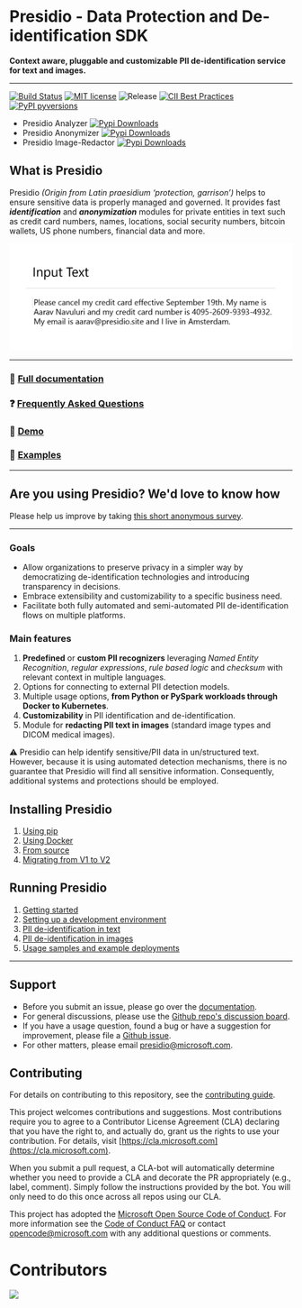 # Presidio - Data Protection and De-identification SDK

**Context aware, pluggable and customizable PII de-identification service for text and images.**

---

[![Build Status](https://dev.azure.com/csedevil/Presidio/_apis/build/status/Presidio-CI%20V2?branchName=main)](https://dev.azure.com/csedevil/Presidio/_build/latest?definitionId=212&branchName=main)
[![MIT license](https://img.shields.io/badge/license-MIT-brightgreen.svg)](http://opensource.org/licenses/MIT)
![Release](https://img.shields.io/github/release/Microsoft/presidio.svg)
[![CII Best Practices](https://bestpractices.coreinfrastructure.org/projects/6076/badge)](https://bestpractices.coreinfrastructure.org/projects/6076)
[![PyPI pyversions](https://img.shields.io/pypi/pyversions/presidio-analyzer.svg)](https://pypi.python.org/pypi/presidio-analyzer/)

- Presidio Analyzer [![Pypi Downloads](https://img.shields.io/pypi/dm/presidio-analyzer.svg)](https://img.shields.io/pypi/dm/presidio-analyzer.svg)
- Presidio Anonymizer [![Pypi Downloads](https://img.shields.io/pypi/dm/presidio-anonymizer.svg)](https://img.shields.io/pypi/dm/presidio-anonymizer.svg)
- Presidio Image-Redactor [![Pypi Downloads](https://img.shields.io/pypi/dm/presidio-image-redactor.svg)](https://img.shields.io/pypi/dm/presidio-image-redactor.svg)

## What is Presidio

Presidio _(Origin from Latin praesidium ‘protection, garrison’)_ helps to ensure sensitive data is properly managed and governed. It provides fast **_identification_** and **_anonymization_** modules for private entities in text such as credit card numbers, names, locations, social security numbers, bitcoin wallets, US phone numbers, financial data and more.

![Presidio demo gif](docs/assets/changing_text.gif)

---

### :blue_book: [Full documentation](https://microsoft.github.io/presidio)

### :question: [Frequently Asked Questions](docs/faq.md)

### :thought_balloon: [Demo](https://aka.ms/presidio-demo)

### :flight_departure: [Examples](https://microsoft.github.io/presidio/samples/)

---

## Are you using Presidio? We'd love to know how

Please help us improve by taking [this short anonymous survey](https://forms.office.com/Pages/ResponsePage.aspx?id=v4j5cvGGr0GRqy180BHbR9LagCGNW01LpMix2pnFWFJUQjJDTVkwSlJYRkFPSUNNVlVRRVRWVDVNSy4u).

---

### Goals

- Allow organizations to preserve privacy in a simpler way by democratizing de-identification technologies and introducing transparency in decisions.
- Embrace extensibility and customizability to a specific business need.
- Facilitate both fully automated and semi-automated PII de-identification flows on multiple platforms.

### Main features

1. **Predefined** or **custom PII recognizers** leveraging _Named Entity Recognition_, _regular expressions_, _rule based logic_ and _checksum_ with relevant context in multiple languages.
2. Options for connecting to external PII detection models.
3. Multiple usage options, **from Python or PySpark workloads through Docker to Kubernetes**.
4. **Customizability** in PII identification and de-identification.
5. Module for **redacting PII text in images** (standard image types and DICOM medical images).

:warning: Presidio can help identify sensitive/PII data in un/structured text. However, because it is using automated detection mechanisms, there is no guarantee that Presidio will find all sensitive information. Consequently, additional systems and protections should be employed.



## Installing Presidio

1. [Using pip](https://microsoft.github.io/presidio/installation/#using-pip)
2. [Using Docker](https://microsoft.github.io/presidio/installation/#using-docker)
3. [From source](https://microsoft.github.io/presidio/installation/#install-from-source)
4. [Migrating from V1 to V2](./docs/presidio_V2.md)

## Running Presidio

1. [Getting started](https://microsoft.github.io/presidio/getting_started)
2. [Setting up a development environment](https://microsoft.github.io/presidio/development)
3. [PII de-identification in text](https://microsoft.github.io/presidio/text_anonymization)
4. [PII de-identification in images](https://microsoft.github.io/presidio/image-redactor)
5. [Usage samples and example deployments](https://microsoft.github.io/presidio/samples)

---

## Support

- Before you submit an issue, please go over the [documentation](https://microsoft.github.io/presidio/).
- For general discussions, please use the [Github repo's discussion board](https://github.com/microsoft/presidio/discussions).
- If you have a usage question, found a bug or have a suggestion for improvement, please file a [Github issue](https://github.com/microsoft/presidio/issues).
- For other matters, please email [presidio@microsoft.com](mailto:presidio@microsoft.com).

## Contributing

For details on contributing to this repository, see the [contributing guide](CONTRIBUTING.md).

This project welcomes contributions and suggestions. Most contributions require you to agree to a
Contributor License Agreement (CLA) declaring that you have the right to, and actually do, grant us
the rights to use your contribution. For details, visit [https://cla.microsoft.com](https://cla.microsoft.com).

When you submit a pull request, a CLA-bot will automatically determine whether you need to provide
a CLA and decorate the PR appropriately (e.g., label, comment). Simply follow the instructions
provided by the bot. You will only need to do this once across all repos using our CLA.

This project has adopted the [Microsoft Open Source Code of Conduct](https://opensource.microsoft.com/codeofconduct/).
For more information see the [Code of Conduct FAQ](https://opensource.microsoft.com/codeofconduct/faq/) or
contact [opencode@microsoft.com](mailto:opencode@microsoft.com) with any additional questions or comments.

# Contributors

<!-- ALL-CONTRIBUTORS-LIST:START - Do not remove or modify this section -->
<!-- prettier-ignore-start -->
<!-- markdownlint-disable -->
<!-- markdownlint-restore -->
<!-- prettier-ignore-end -->
<!-- ALL-CONTRIBUTORS-LIST:END -->
<a href="https://github.com/microsoft/presidio/graphs/contributors">
  <img src="https://contrib.rocks/image?repo=microsoft/presidio" />
</a>
